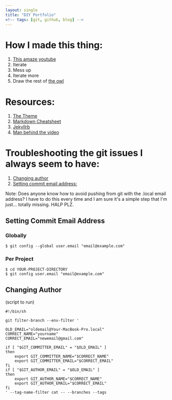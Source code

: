 ```yaml
--- 
layout: single
title: "DIY Portfolio"
<!-- tags: [git, github, blog] -->
---
```


# How I made this thing:

1. [This amaze youtube](https://www.youtube.com/watch?reload=9&v=qWrcgHwSG8M)
2. Iterate
3. Mess up
4. Iterate more
5. Draw the rest of [the owl](https://github.com/danielcaraway/danielcaraway.github.io)

# Resources:
1. [The Theme](https://github.com/mmistakes/minimal-mistakes)
2. [Markdown Cheatsheet](https://github.com/adam-p/markdown-here/wiki/Markdown-Cheatsheet)
3. [Jekyllrb](https://jekyllrb.com/docs/)
4. [Man behind the video](https://www.dataoptimal.com/github-data-science-portfolio/)

# Troubleshooting the git issues I always seem to have:
1. [Changing author](https://help.github.com/en/enterprise/2.13/user/articles/changing-author-info)
2. [Setting commit email address:](https://help.github.com/en/articles/setting-your-commit-email-address)

Note: Does anyone know how to avoid pushing from git with the .local email address? I have to do this every time and I am sure it's a simple step that I'm just... totally missing. HALP PLZ.

## Setting Commit Email Address

### Globally

```console
$ git config --global user.email "email@example.com"
```

### Per Project

```console
$ cd YOUR-PROJECT-DIRECTORY
$ git config user.email "email@example.com"
```

## Changing Author
(script to run)

```console
#!/bin/sh

git filter-branch --env-filter '

OLD_EMAIL="oldemail@Your-MacBook-Pro.local"
CORRECT_NAME="yourname"
CORRECT_EMAIL="newemail@gmail.com"

if [ "$GIT_COMMITTER_EMAIL" = "$OLD_EMAIL" ]
then
    export GIT_COMMITTER_NAME="$CORRECT_NAME"
    export GIT_COMMITTER_EMAIL="$CORRECT_EMAIL"
fi
if [ "$GIT_AUTHOR_EMAIL" = "$OLD_EMAIL" ]
then
    export GIT_AUTHOR_NAME="$CORRECT_NAME"
    export GIT_AUTHOR_EMAIL="$CORRECT_EMAIL"
fi
' --tag-name-filter cat -- --branches --tags
```

